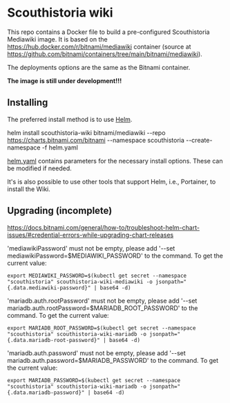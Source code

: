 # Scouthistoria wiki

This repo contains a Docker file to build a pre-configured Scouthistoria Mediawiki image. It is based on the https://hub.docker.com/r/bitnami/mediawiki container (source at https://github.com/bitnami/containers/tree/main/bitnami/mediawiki).

The deployments options are the same as the Bitnami container.

**The image is still under development!!!**

## Installing

The preferred install method is to use [Helm](https://helm.sh/).

helm install scouthistoria-wiki bitnami/mediawiki --repo https://charts.bitnami.com/bitnami --namespace scouthistoria --create-namespace -f helm.yaml

[helm.yaml](templates/helm.yaml) contains parameters for the necessary install options. These can be modified if needed.

It's is also possible to use other tools that support Helm, i.e., Portainer, to install the Wiki. 

## Upgrading (incomplete)

https://docs.bitnami.com/general/how-to/troubleshoot-helm-chart-issues/#credential-errors-while-upgrading-chart-releases<br/>

'mediawikiPassword' must not be empty, please add '--set mediawikiPassword=$MEDIAWIKI_PASSWORD' to the command. To get the current value:<br/>

`export MEDIAWIKI_PASSWORD=$(kubectl get secret --namespace "scouthistoria" scouthistoria-wiki-mediawiki -o jsonpath="{.data.mediawiki-password}" | base64 -d)`<br/>

'mariadb.auth.rootPassword' must not be empty, please add '--set mariadb.auth.rootPassword=$MARIADB_ROOT_PASSWORD' to the command. To get the current value:<br/>

`export MARIADB_ROOT_PASSWORD=$(kubectl get secret --namespace "scouthistoria" scouthistoria-wiki-mariadb -o jsonpath="{.data.mariadb-root-password}" | base64 -d)`<br/>

'mariadb.auth.password' must not be empty, please add '--set mariadb.auth.password=$MARIADB_PASSWORD' to the command. To get the current value:<br/>

`export MARIADB_PASSWORD=$(kubectl get secret --namespace "scouthistoria" scouthistoria-wiki-mariadb -o jsonpath="{.data.mariadb-password}" | base64 -d)`<br/>
